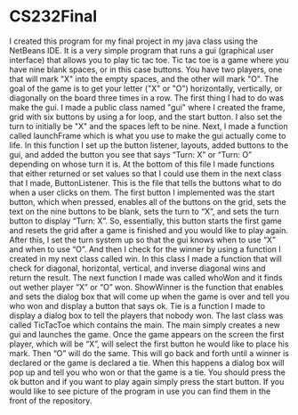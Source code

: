 # CS232Final

I created this program for my final project in my java class using the NetBeans IDE. It is a very simple program that runs a gui (graphical user interface) that allows you to play tic tac toe. Tic tac toe is a game where you have nine blank spaces, or in this case buttons. You have two players, one that will mark "X" into the empty spaces, and the other will mark "O". The goal of the game is to get your letter ("X" or "O") horizontally, vertically, or diagonally on the board three times in a row. The first thing I had to do was make the gui. I made a public class named "gui" where I created the frame, grid with six buttons by using a for loop, and the start button. I also set the turn to initially be "X" and the spaces left to be nine. Next, I made a function called launchFrame which is what you use to make the gui actually come to life. In this function I set up the button listener, layouts, added buttons to the gui, and added the button you see that says “Turn: X” or “Turn: O” depending on whose turn it is. At the bottom of this file I made functions that either returned or set values so that I could use them in the next class that I made, ButtonListener. This is the file that tells the buttons what to do when a user clicks on them. The first button I implemented was the start button, which when pressed, enables all of the buttons on the grid, sets the text on the nine buttons to be blank, sets the turn to “X”, and sets the turn button to display “Turn: X”. So, essentially, this button starts the first game and resets the grid after a game is finished and you would like to play again. After this, I set the turn system up so that the gui knows when to use “X” and when to use “O”. And then I check for the winner by using a function I created in my next class called win. In this class I made a function that will check for diagonal, horizontal, vertical, and inverse diagonal wins and return the result. The next function I made was called whoWon and it finds out wether player “X” or “O” won. ShowWinner is the function that enables and sets the dialog box that will come up when the game is over and tell you who won and display a button that says ok. Tie is a function I made to display a dialog box to tell the players that nobody won. The last class was called TicTacToe which contains the main. The main simply creates a new gui and launches the game. Once the game appears on the screen the first player, which will be “X”, will select the first button he would like to place his mark. Then “O” will do the same. This will go back and forth until a winner is declared or the game is declared a tie. When this happens a dialog box will pop up and tell you who won or that the game is a tie. You should press the ok button and if you want to play again simply press the start button. If you would like to see picture of the program in use you can find them in the front of the repository.

